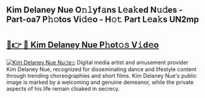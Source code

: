 ## Kim Delaney Nue O𝚗𝚕yf𝚊ns L𝚎a𝚔ed N𝚞𝚍es - Part-oa7 P𝚑𝚘tos Vi𝚍𝚎o - H𝚘𝚝 Part L𝚎a𝚔s UN2mp

# <h2><a href="http://kf6kev.oniu.top/?m=Kim+Delaney+Nue">🔗👉 🔴 Kim Delaney Nue P𝚑ot𝚘𝚜 V𝚒d𝚎o</a></h2>

[![Kim Delaney Nue Nu𝚍e𝚜](https://i.imgur.com/0qMVB7G.gif)](http://kf6kev.oniu.top/?m=Kim+Delaney+Nue)
Digital media artist and amusement provider Kim Delaney Nue, recognized for disseminating dance and lifestyle content through trending choreographies and short films. Kim Delaney Nue's public image is marked by a welcoming and genuine demeanor, while the private aspects of his life remain cloaked in secrecy.  

